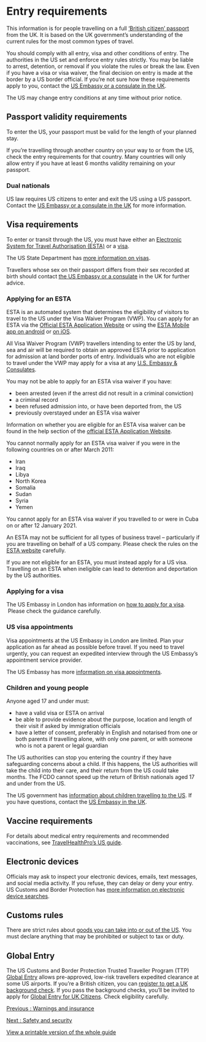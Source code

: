 # Entry requirements

This information is for people travelling on a full [‘British citizen’ passport](https://www.gov.uk/types-of-british-nationality) from the UK. It is based on the UK government’s understanding of the current rules for the most common types of travel.

You should comply with all entry, visa and other conditions of entry. The authorities in the US set and enforce entry rules strictly. You may be liable to arrest, detention, or removal if you violate the rules or break the law. Even if you have a visa or visa waiver, the final decision on entry is made at the border by a US border official. If you’re not sure how these requirements apply to you, contact the [US Embassy or a consulate in the UK](https://uk.usembassy.gov/).

The US may change entry conditions at any time without prior notice.

## Passport validity requirements

To enter the US, your passport must be valid for the length of your planned stay.

If you’re travelling through another country on your way to or from the US, check the entry requirements for that country. Many countries will only allow entry if you have at least 6 months validity remaining on your passport.

### Dual nationals

US law requires US citizens to enter and exit the US using a US passport. Contact the [US Embassy or a consulate in the UK](https://uk.usembassy.gov/) for more information.

## Visa requirements

To enter or transit through the US, you must have either an [Electronic System for Travel Authorisation (ESTA)](https://esta.cbp.dhs.gov) or a [visa](https://uk.usembassy.gov/visas/).

The US State Department has [more information on visas](https://travel.state.gov/content/travel/en/us-visas.html).

Travellers whose sex on their passport differs from their sex recorded at birth should contact [the US Embassy or a consulate](https://uk.usembassy.gov/) in the UK for further advice.

### Applying for an ESTA

ESTA is an automated system that determines the eligibility of visitors to travel to the US under the Visa Waiver Program (VWP). You can apply for an ESTA via the [Official ESTA Application Website](https://esta.cbp.dhs.gov/) or using the [ESTA Mobile app on android](https://play.google.com/store/apps/details?id=gov.dhs.cbp.esta&hl=en&gl=gb) or [on iOS](https://apps.apple.com/gb/app/esta-mobile/id1529604353).

All Visa Waiver Program (VWP) travellers intending to enter the US by land, sea and air will be required to obtain an approved ESTA prior to application for admission at land border ports of entry. Individuals who are not eligible to travel under the VWP may apply for a visa at any [U.S. Embassy & Consulates](https://uk.usembassy.gov/embassy-consulates/).

You may not be able to apply for an ESTA visa waiver if you have:

* been arrested (even if the arrest did not result in a criminal conviction)
* a criminal record
* been refused admission into, or have been deported from, the US
* previously overstayed under an ESTA visa waiver

Information on whether you are eligible for an ESTA visa waiver can be found in the help section of the [official ESTA Application Website](https://esta.cbp.dhs.gov/faq?lang=en).

You cannot normally apply for an ESTA visa waiver if you were in the following countries on or after March 2011:

* Iran
* Iraq
* Libya
* North Korea
* Somalia
* Sudan
* Syria
* Yemen

You cannot apply for an ESTA visa waiver if you travelled to or were in Cuba on or after 12 January 2021.

An ESTA may not be sufficient for all types of business travel – particularly if you are travelling on behalf of a US company. Please check the rules on the [ESTA website](https://eur03.safelinks.protection.outlook.com/?url=https%3A%2F%2Festa.cbp.dhs.gov%2F&data=05%7C02%7CCharlotte.Nixon%40fcdo.gov.uk%7C5608e46cd9ad40b0d00108ddb3cd1a56%7Cd3a2d0d37cc84f52bbf985bd43d94279%7C0%7C0%7C638864415742600533%7CUnknown%7CTWFpbGZsb3d8eyJFbXB0eU1hcGkiOnRydWUsIlYiOiIwLjAuMDAwMCIsIlAiOiJXaW4zMiIsIkFOIjoiTWFpbCIsIldUIjoyfQ%3D%3D%7C0%7C%7C%7C&sdata=WAX%2FAn0YVOvpq5u%2BSMjtVacNL3%2B9KV0Gvqpy4sLHHqk%3D&reserved=0) carefully.

If you are not eligible for an ESTA, you must instead apply for a US visa. Travelling on an ESTA when ineligible can lead to detention and deportation by the US authorities.

### Applying for a visa

The US Embassy in London has information on [how to apply for a visa](https://uk.usembassy.gov/visas/).  Please check the guidance carefully.

### US visa appointments

Visa appointments at the US Embassy in London are limited. Plan your application as far ahead as possible before travel. If you need to travel urgently, you can request an expedited interview through the US Embassy’s appointment service provider.

The US Embassy has more [information on visa appointments](https://uk.usembassy.gov/visas/u-s-visa-and-travel-faqs/).

### Children and young people

Anyone aged 17 and under must:

* have a valid visa or ESTA on arrival
* be able to provide evidence about the purpose, location and length of their visit if asked by immigration officials
* have a letter of consent, preferably in English and notarised from one or both parents if travelling alone, with only one parent, or with someone who is not a parent or legal guardian

The US authorities can stop you entering the country if they have safeguarding concerns about a child. If this happens, the US authorities will take the child into their care, and their return from the US could take months. The FCDO cannot speed up the return of British nationals aged 17 and under from the US.

The US government has [information about children travelling to the US](https://www.usa.gov/travel-documents-children). If you have questions, contact the [US Embassy in the UK](https://uk.usembassy.gov/).

## Vaccine requirements

For details about medical entry requirements and recommended vaccinations, see [TravelHealthPro’s US guide](https://travelhealthpro.org.uk/country/235/usa#Vaccine_Recommendations).

## Electronic devices

Officials may ask to inspect your electronic devices, emails, text messages, and social media activity. If you refuse, they can delay or deny your entry. US Customs and Border Protection has [more information on electronic device searches](https://www.cbp.gov/travel/cbp-search-authority/border-search-electronic-devices).

## Customs rules

There are strict rules about [goods you can take into or out of the US](https://www.cbp.gov/travel/us-citizens/know-before-you-go/prohibited-and-restricted-items). You must declare anything that may be prohibited or subject to tax or duty.

## Global Entry

The US Customs and Border Protection Trusted Traveller Program (TTP) [Global Entry](http://www.cbp.gov/travel/trusted-traveler-programs/global-entry) allows pre-approved, low-risk travellers expedited clearance at some US airports. If you’re a British citizen, you can [register to get a UK background check](https://www.gov.uk/apply-faster-entry-usa). If you pass the background checks, you’ll be invited to apply for [Global Entry for UK Citizens](https://www.cbp.gov/travel/trusted-traveler-programs/global-entry/international-arrangements/UnitedKingdom/global-entry-UK-citizens). Check eligibility carefully.

[Previous
:
Warnings and insurance](/foreign-travel-advice/usa)

[Next
:
Safety and security](/foreign-travel-advice/usa/safety-and-security)

[View a printable version of the whole guide](/foreign-travel-advice/usa/print)